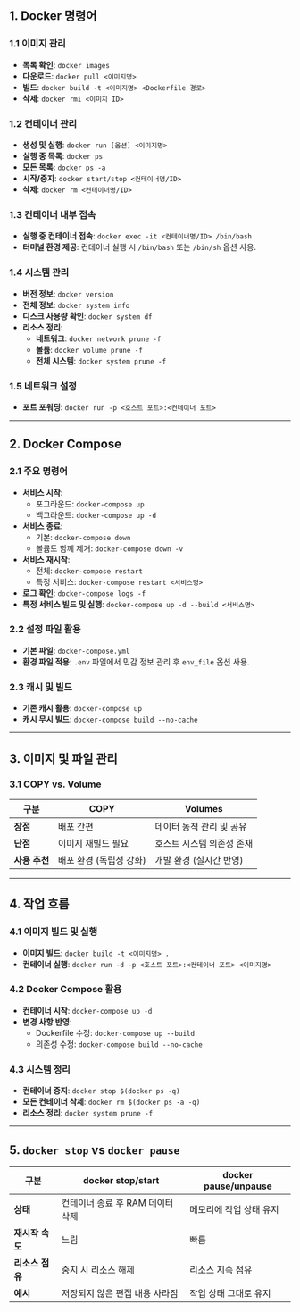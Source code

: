 ## **1. Docker 명령어**
### 1.1 **이미지 관리**
- **목록 확인**: `docker images`
- **다운로드**: `docker pull <이미지명>`
- **빌드**: `docker build -t <이미지명> <Dockerfile 경로>`
- **삭제**: `docker rmi <이미지 ID>`
### 1.2 **컨테이너 관리**
- **생성 및 실행**: `docker run [옵션] <이미지명>`
- **실행 중 목록**: `docker ps`
- **모든 목록**: `docker ps -a`
- **시작/중지**: `docker start/stop <컨테이너명/ID>`
- **삭제**: `docker rm <컨테이너명/ID>`
### 1.3 **컨테이너 내부 접속**
- **실행 중 컨테이너 접속**: `docker exec -it <컨테이너명/ID> /bin/bash`
- **터미널 환경 제공**: 컨테이너 실행 시 `/bin/bash` 또는 `/bin/sh` 옵션 사용.
### 1.4 **시스템 관리**
- **버전 정보**: `docker version`
- **전체 정보**: `docker system info`
- **디스크 사용량 확인**: `docker system df`
- **리소스 정리**:
    - **네트워크**: `docker network prune -f`
    - **볼륨**: `docker volume prune -f`
    - **전체 시스템**: `docker system prune -f`
### 1.5 **네트워크 설정**
- **포트 포워딩**: `docker run -p <호스트 포트>:<컨테이너 포트>`
---
## **2. Docker Compose**
### 2.1 **주요 명령어**
- **서비스 시작**:
    - 포그라운드: `docker-compose up`
    - 백그라운드: `docker-compose up -d`
- **서비스 종료**:
    - 기본: `docker-compose down`
    - 볼륨도 함께 제거: `docker-compose down -v`
- **서비스 재시작**:
    - 전체: `docker-compose restart`
    - 특정 서비스: `docker-compose restart <서비스명>`
- **로그 확인**: `docker-compose logs -f`
- **특정 서비스 빌드 및 실행**: `docker-compose up -d --build <서비스명>`
### 2.2 **설정 파일 활용**
- **기본 파일**: `docker-compose.yml`
- **환경 파일 적용**: `.env` 파일에서 민감 정보 관리 후 `env_file` 옵션 사용.
### 2.3 **캐시 및 빌드**
- **기존 캐시 활용**: `docker-compose up`
- **캐시 무시 빌드**: `docker-compose build --no-cache`
---
## **3. 이미지 및 파일 관리**
### 3.1 **COPY vs. Volume**
| **구분** | **COPY** | **Volumes** |
| --- | --- | --- |
| **장점** | 배포 간편 | 데이터 동적 관리 및 공유 |
| **단점** | 이미지 재빌드 필요 | 호스트 시스템 의존성 존재 |
| **사용 추천** | 배포 환경 (독립성 강화) | 개발 환경 (실시간 반영) |
---
## **4. 작업 흐름**
### 4.1 **이미지 빌드 및 실행**
- **이미지 빌드**: `docker build -t <이미지명> .`
- **컨테이너 실행**: `docker run -d -p <호스트 포트>:<컨테이너 포트> <이미지명>`
### 4.2 **Docker Compose 활용**
- **컨테이너 시작**: `docker-compose up -d`
- **변경 사항 반영**:
    - Dockerfile 수정: `docker-compose up --build`
    - 의존성 수정: `docker-compose build --no-cache`
### 4.3 **시스템 정리**
- **컨테이너 중지**: `docker stop $(docker ps -q)`
- **모든 컨테이너 삭제**: `docker rm $(docker ps -a -q)`
- **리소스 정리**: `docker system prune -f`
---
## **5. `docker stop` vs `docker pause`**
| **구분** | **docker stop/start** | **docker pause/unpause** |
| --- | --- | --- |
| **상태** | 컨테이너 종료 후 RAM 데이터 삭제 | 메모리에 작업 상태 유지 |
| **재시작 속도** | 느림 | 빠름 |
| **리소스 점유** | 중지 시 리소스 해제 | 리소스 지속 점유 |
| **예시** | 저장되지 않은 편집 내용 사라짐 | 작업 상태 그대로 유지 |